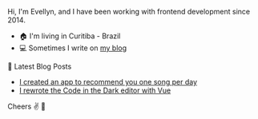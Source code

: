 <!--
**evelew/evelew** is a ✨ _special_ ✨ repository because its `README.md` (this file) appears on your GitHub profile.

Here are some ideas to get you started:

- 🔭 I’m currently working on ...
- 🌱 I’m currently learning ...
- 👯 I’m looking to collaborate on ...
- 🤔 I’m looking for help with ...
- 💬 Ask me about ...
- 📫 How to reach me: ...
- 😄 Pronouns: ...
- ⚡ Fun fact: ...
-->

Hi, I'm Evellyn, and I have been working with frontend development since 2014.

- 🏠 I'm living in Curitiba - Brazil
- 💻 Sometimes I write on [my blog](https://evellynlima.com)

📕 Latest Blog Posts

<!-- BLOG:START -->
- [I created an app to recommend you one song per day](https://evellynlima.com/blog/listen-this-music-today/)
- [I rewrote the Code in the Dark editor with Vue](https://evellynlima.com/blog/i-rewrote-the-code-in-the-dark-editor-with-vue/)
<!-- BLOG:END -->

Cheers :v: :beers:
